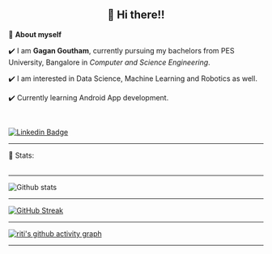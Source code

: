 <!-- README FILE CODE -->



<!-- WAKING HAND WITH GOOD TO HAVE YOU TEXT-->
<h2 align=center>👋 Hi there!!</h2>


<!--ABOUT ME CODE-->
🌱 **About myself**<br>

✔️ I am **Gagan Goutham**, currently pursuing my bachelors from PES University, Bangalore in *Computer and Science Engineering*. <br>

✔️ I am interested in Data Science, Machine Learning and Robotics as well.<br>

✔️ Currently learning Android App development.<br>

<br>


<!--NOMINATION FOR STAR GIT LINK CODE-->
<!--<a href="https://stars.github.com/nominate/">You love what you see , Nominate me for GitHub Star </a>-->


<!-- SOCAIL MEDIA HANDLES -->
[![Linkedin Badge](https://img.shields.io/badge/-GaganGoutham-blue?style=flat-square&logo=Linkedin&logoColor=white&link=https://www.linkedin.com/in/gagan-goutham-242a641b1/)](https://www.linkedin.com/in/gagan-goutham-242a641b1/)

---

<!-- STATISTICS ABOUT PROFILE -->

 📶 Stats:<br><br>
 
 ---
 

<!-- GITHUB STATISTICS -->
 ![Github stats](https://github-readme-stats.vercel.app/api?username=GaganGoutham)  
 
 
 <hr>
 
<!--  CONTRIBUTION AND STREAK BLOCK -->
 [![GitHub Streak](https://github-readme-streak-stats.herokuapp.com/?user=GaganGoutham&currStreakNum=2FD3EB&fire=pink&sideLabels=F00&theme=nightowl)](https://git.io/streak-stats)       
         

---
 
<!-- ACTIVITY GRAPH TRACKER -->
[![riti's github activity graph](https://activity-graph.herokuapp.com/graph?username=GaganGoutham&theme=react-dark)](https://github.com/gagan_goutham/github-readme-activity-graph)

  

---
  </code>
</p>

